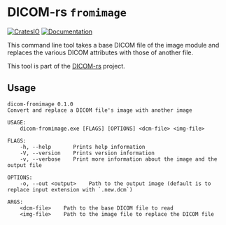 # DICOM-rs `fromimage`

[![CratesIO](https://img.shields.io/crates/v/dicom-fromimage.svg)](https://crates.io/crates/dicom-fromimage)
[![Documentation](https://docs.rs/dicom-fromimage/badge.svg)](https://docs.rs/dicom-fromimage)

This command line tool takes a base DICOM file of the image module
and replaces the various DICOM attributes with those of another file.

This tool is part of the [DICOM-rs](https://github.com/Enet4/dicom-rs) project.

## Usage

```none
dicom-fromimage 0.1.0
Convert and replace a DICOM file's image with another image

USAGE:
    dicom-fromimage.exe [FLAGS] [OPTIONS] <dcm-file> <img-file>

FLAGS:
    -h, --help       Prints help information
    -V, --version    Prints version information
    -v, --verbose    Print more information about the image and the output file

OPTIONS:
    -o, --out <output>    Path to the output image (default is to replace input extension with `.new.dcm`)

ARGS:
    <dcm-file>    Path to the base DICOM file to read
    <img-file>    Path to the image file to replace the DICOM file
```
